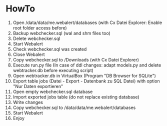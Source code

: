 # HowTo

1. Open /data/data/me.webalert/databases (with Cx Datei Explorer: Enable root folder access before)
2. Backup webchecker.sql (wal and shm files too)
3. Delete webchecker.sql 
4. Start Webalert
5. Check webchecker.sql was created
6. Close Webalert
7. Copy webchecker.sql to /Downloads (with Cx Datei Explorer)
8. Execute run.py file (In case of ddl changes: adapt models.py and delete webtracker.db before executing script)
9. Open webtracker.db in VirtualBox (Program "DB Browser for SQLite")
10. Export table jobs (Datei - Export - Datenbank zu SQL Datei) with option "Nur Daten exportieren"
11. Open empty webchecker.sql database
12. Import exported jobs table (do not replace existing database)
13. Write changes
14. Copy webchecker.sql to /data/data/me.webalert/databases
15. Start Webalert
16. Enjoy
